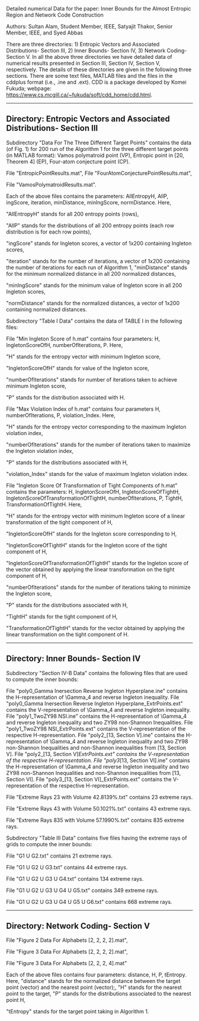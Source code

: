 Detailed numerical Data for the paper: Inner Bounds for the Almost Entropic Region and Network Code Construction

Authors: Sultan Alam, Student Member, IEEE, Satyajit Thakor, Senior Member, IEEE, and Syed Abbas


There are three directories: 1) Entropic Vectors and Associated Distributions- Section III, 2) Inner Bounds- Section IV, 3) Network Coding- Section V.
In all the above three directories we have detailed data of numerical results presented in Section III, Section IV, Section V, respectively. 
The details of these directories are given in the following three sections. There are some text files, MATLAB files and the files in the cddplus format (i.e., .ine and .ext). CDD is a package developed by Komei Fukuda; webpage: https://www.cs.mcgill.ca/~fukuda/soft/cdd_home/cdd.html. 


----------------------------------------------------------------------
Directory: Entropic Vectors and Associated Distributions- Section III
----------------------------------------------------------------------

Subdirectory "Data For The Three Different Target Points" contains the data (of Fig. 1) for 200 run of the Algorithm 1 for the three different target points (in MATLAB format): Vamos polymatroid point (VP), Entropic point in [20, Theorem 4] (EP), Four-atom conjecture point (CP).


File "EntropicPointResults.mat",
File "FourAtomConjecturePointResults.mat", 


File "VamosPolymatroidResults.mat".



Each of the above files contains the parameters: AllEntropyH, AllP, ingScore, iteration, minDistance, minIngScore, normDistance. Here,

"AllEntropyH" stands for all 200 entropy points (rows), 

"AllP" stands for the distributions of all 200 entropy points (each row distribution is for each row points), 

"ingScore" stands for Ingleton scores, a vector of 1x200 containing Ingleton scores, 

"iteration" stands for the number of iterations, a vector of 1x200 containing the number of iterations for each run of Algorithm 1,
"minDistance" stands for the minimum normalized distance in all 200 normalized distances, 

"minIngScore" stands for the minimum value of Ingleton score in all 200 Ingleton scores, 

"normDistance" stands for the normalized distances, a vector of 1x200 containing normalized distances. 



Subdirectory "Table I Data" contains the data of TABLE I in the following files: 



File "Min Ingleton Score of h.mat" contains four parameters: H, IngletonScoreOfH, numberOfIterations, P. Here, 

"H" stands for the entropy vector with minimum Ingleton score,

"IngletonScoreOfH" stands for value of the Ingleton score, 

"numberOfIterations" stands for number of iterations taken to achieve minimum Ingleton score,

"P" stands for the distribution associated with H. 


File "Max Violation Index of h.mat" contains four parameters H, numberOfIterations, P, violation_Index. Here,

"H" stands for the entropy vector corresponding to the maximum Ingleton violation index, 

"numberOfIterations" stands for the number of iterations taken to maximize the Ingleton violation index, 

"P" stands for the distributions associated with H, 

"violation_Index" stands for the value of maximum Ingleton violation index.



File "Ingleton Score Of Transformation of Tight Components of h.mat" contains the parameters: H, IngletonScoreOfH, IngletonScoreOfTightH, IngletonScoreOfTransformationOfTightH, numberOfIterations, P, TightH, TransformationOfTightH. Here,

"H" stands for the entropy vector with minimum Ingleton score of a linear transformation of the tight component of H, 

"IngletonScoreOfH" stands for the Ingleton score corresponding to H, 

"IngletonScoreOfTightH" stands for the Ingleton score of the tight component of H, 

"IngletonScoreOfTransformationOfTightH" stands for the Ingleton score of the vector obtained by applying the linear transformation on the tight component of H, 

"numberOfIterations" stands for the number of iterations taking to minimize the Ingleton score, 

"P" stands for the distributions associated with H, 

"TightH" stands for the tight component of H, 

"TransformationOfTightH" stands for the vector obtained by applying the linear transformation on the tight component of H.





------------------------------------
Directory: Inner Bounds- Section IV
------------------------------------
Subdirectory "Section IV-B Data" contains the following files that are used to compute the inner bounds:

File "poly0_Gamma Inersection Reverse Ingleton Hyperplane.ine" contains the H-representation of \Gamma_4 and reverse Ingleton inequality.
File "poly0_Gamma Inersection Reverse Ingleton Hyperplane_ExtrPoints.ext" contains the V-representation of \Gamma_4 and reverse Ingleton inequality.
File "poly1_TwoZY98 NSI.ine" contains the H-representation of \Gamma_4 and reverse Ingleton inequality and two ZY98 non-Shannon Inequalities.
File "poly1_TwoZY98 NSI_ExtrPoints.ext" contains the V-representation of the respective H-representation.
File "poly2_[13, Section V].ine" contains the H-representation of \Gamma_4 and reverse Ingleton inequality and two ZY98 non-Shannon Inequalities and non-Shannon inequalities from [13, Section V].
File "poly2_[13, Section V]_ExtrPoints.ext" contains the V-representation of the respective H-representation.
File "poly3_[13, Section VI].ine" contains the H-representation of \Gamma_4 and reverse Ingleton inequality and two ZY98 non-Shannon Inequalities and non-Shannon inequalities from [13, Section VI].
File "poly3_[13, Section VI]_ExtrPoints.ext" contains the V-representation of the respective H-representation.

File "Extreme Rays 23 with Volume 42.8139%.txt" contains 23 extreme rays.

File "Extreme Rays 43 with Volume 50.1021%.txt" contains 43 extreme rays.

File "Extreme Rays 835 with Volume 57.1990%.txt" contains 835 extreme rays.



Subdirectory "Table III Data" contains five files having the extreme rays of grids to compute the inner bounds:


File "G1 U G2.txt" contains 21 extreme rays.

File "G1 U G2 U G3.txt" contains 44 extreme rays.

File "G1 U G2 U G3 U G4.txt" contains 134 extreme rays.

File "G1 U G2 U G3 U G4 U G5.txt" contains 349 extreme rays.

File "G1 U G2 U G3 U G4 U G5 U G6.txt" contains 668 extreme rays.





-------------------------------------
Directory: Network Coding- Section V
-------------------------------------

File "Figure 2 Data For Alphabets [2, 2, 2, 2].mat",

File "Figure 3 Data For Alphabets [2, 2, 2, 2].mat",

File "Figure 3 Data For Alphabets [2, 2, 2, 4].mat"

Each of the above files contains four parameters: distance, H, P, tEntropy.
 Here,
"distance" stands for the normalized distance between the target point (vector) and the nearest point (vector);,
"H" stands for the nearest point to the target,
"P" stands for the distributions associated to the nearest point H, 

"tEntropy" stands for the target point taking in Algorithm 1.

